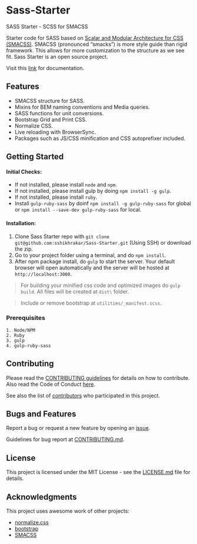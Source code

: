 # Sass-Starter

SASS Starter - SCSS for SMACSS

Starter code for SASS based on [Scalar and Modular Architecture for CSS (SMACSS)](https://smacss.com/).
SMACSS (pronounced “smacks”) is more style guide than rigid framework. This allows for more customization to the structure as we see fit. Sass Starter is an open source project.

Visit this [link](https://sshikhrakar.github.io/Sass-Starter/) for documentation.

## Features

* SMACSS structure for SASS.
* Mixins for BEM naming conventions and Media queries.
* SASS functions for unit conversions.
* Bootstrap Grid and Print CSS.
* Normalize CSS.
* Live reloading with BrowserSync.
* Packages such as JS/CSS minification and CSS autoprefixer included.

## Getting Started

#### Initial Checks:
* If not installed, please install ```node``` and ```npm```.
* If not installed, please install gulp by doing ```npm install -g gulp```.
* If not installed, please install ```ruby```.
* Install ```gulp-ruby-sass``` by doinf ```npm install -g gulp-ruby-sass``` for global or ```npm install --save-dev gulp-ruby-sass``` for local.

#### Installation:
1. Clone Sass Starter repo with ```git clone git@github.com:sshikhrakar/Sass-Starter.git``` (Using SSH) or download the zip.
2. Go to your project folder using a terminal, and do ```npm install```.
3. After npm package install, do ```gulp``` to start the server. Your default browser will open automatically and the server will be hosted at ```http://localhost:3000```.

> For building your minified css code and optimized images do ```gulp build```. All files will be created at ```dist\``` folder.

> Include or remove bootstrap at ```utilities/_manifest.scss```.

### Prerequisites
```
1. Node/NPM
2. Ruby
3. gulp
4. gulp-ruby-sass
```

## Contributing

Please read the [CONTRIBUTING guidelines](https://github.com/sshikhrakar/Sass-Starter/blob/master/CONTRIBUTING.md) for details on how to contribute.
Also read the Code of Conduct [here](https://github.com/sshikhrakar/Sass-Starter/blob/master/CODE_OF_CONDUCT.md).

See also the list of [contributors](https://github.com/sshikhrakar/Sass-Starter/graphs/contributors) who participated in this project.

## Bugs and Features

Report a bug or request a new feature by opening an [issue](https://github.com/sshikhrakar/Sass-Starter/issues/new).

Guidelines for bug report at [CONTRIBUTING.md](https://github.com/sshikhrakar/Sass-Starter/blob/master/CONTRIBUTING.md).

## License

This project is licensed under the MIT License - see the [LICENSE.md](https://github.com/sshikhrakar/Sass-Starter/blob/master/LICENSE) file for details.

## Acknowledgments

This project uses awesome work of other projects:
* [normalize.css](http://necolas.github.io/normalize.css/)
* [bootstrap](https://github.com/twbs/bootstrap)
* [SMACSS](https://smacss.com/)
